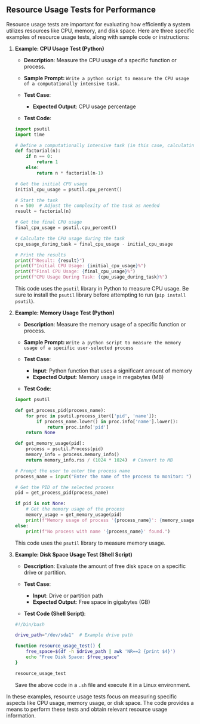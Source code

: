 ## Resource Usage Tests for Performance
Resource usage tests are important for evaluating how efficiently a system utilizes resources like CPU, memory, and disk space. Here are three specific examples of resource usage tests, along with sample code or instructions:

1. **Example: CPU Usage Test (Python)**
   - **Description**: Measure the CPU usage of a specific function or process.
   - **Sample Prompt:** ```Write a python script to measure the CPU usage of a computationally intensive task.```
   - **Test Case**:
     - **Expected Output**: CPU usage percentage

   - **Test Code**:

   ```python
   import psutil
   import time
   
   # Define a computationally intensive task (in this case, calculating factorials)
   def factorial(n):
       if n == 0:
           return 1
       else:
           return n * factorial(n-1)
   
   # Get the initial CPU usage
   initial_cpu_usage = psutil.cpu_percent()
   
   # Start the task
   n = 500  # Adjust the complexity of the task as needed
   result = factorial(n)
   
   # Get the final CPU usage
   final_cpu_usage = psutil.cpu_percent()
   
   # Calculate the CPU usage during the task
   cpu_usage_during_task = final_cpu_usage - initial_cpu_usage
   
   # Print the results
   print(f"Result: {result}")
   print(f"Initial CPU Usage: {initial_cpu_usage}%")
   print(f"Final CPU Usage: {final_cpu_usage}%")
   print(f"CPU Usage During Task: {cpu_usage_during_task}%")
   ```
   This code uses the `psutil` library in Python to measure CPU usage. Be sure to install the `psutil` library before attempting to run (```pip install psutil```).

2. **Example: Memory Usage Test (Python)**
   - **Description**: Measure the memory usage of a specific function or process.
   - **Sample Prompt:** ```Write a python script to measure the memory usage of a specific user-selected process```
   - **Test Case**:
     - **Input**: Python function that uses a significant amount of memory
     - **Expected Output**: Memory usage in megabytes (MB)

   - **Test Code**:

   ```python
   import psutil
   
   def get_process_pid(process_name):
       for proc in psutil.process_iter(['pid', 'name']):
           if process_name.lower() in proc.info['name'].lower():
               return proc.info['pid']
       return None
   
   def get_memory_usage(pid):
       process = psutil.Process(pid)
       memory_info = process.memory_info()
       return memory_info.rss / (1024 * 1024)  # Convert to MB
   
   # Prompt the user to enter the process name
   process_name = input("Enter the name of the process to monitor: ")
   
   # Get the PID of the selected process
   pid = get_process_pid(process_name)
   
   if pid is not None:
       # Get the memory usage of the process
       memory_usage = get_memory_usage(pid)
       print(f"Memory usage of process '{process_name}': {memory_usage:.2f} MB")
   else:
       print(f"No process with name '{process_name}' found.")
   ```

   This code uses the `psutil` library to measure memory usage.

3. **Example: Disk Space Usage Test (Shell Script)**
   - **Description**: Evaluate the amount of free disk space on a specific drive or partition.
   - **Test Case**:
     - **Input**: Drive or partition path
     - **Expected Output**: Free space in gigabytes (GB)

   - **Test Code (Shell Script)**:

   ```bash
   #!/bin/bash

   drive_path="/dev/sda1"  # Example drive path

   function resource_usage_test() {
       free_space=$(df -h $drive_path | awk 'NR==2 {print $4}')
       echo "Free Disk Space: $free_space"
   }

   resource_usage_test
   ```

   Save the above code in a `.sh` file and execute it in a Linux environment.

In these examples, resource usage tests focus on measuring specific aspects like CPU usage, memory usage, or disk space. The code provides a means to perform these tests and obtain relevant resource usage information.
